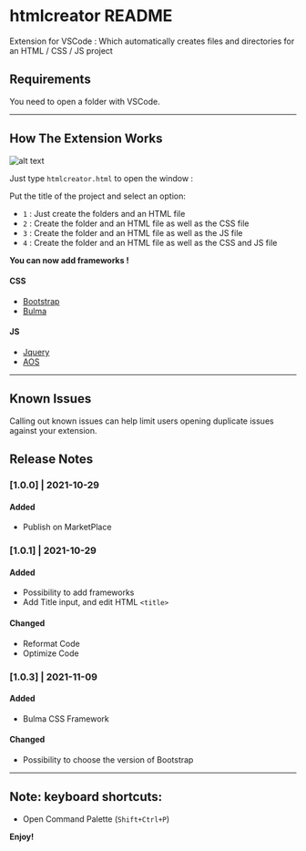 # htmlcreator README

Extension for VSCode : Which automatically creates files and directories for an HTML / CSS / JS project

## Requirements

You need to open a folder with VSCode.

-----------------------------------------------------------------------------------------------------------

## How The Extension Works

![alt text](https://media.giphy.com/media/TkCNsSRkZyocRwc2Gg/giphy.gif "How to work")

Just type `htmlcreator.html` to open the window :

Put the title of the project
and select an option:

* `1` : Just create the folders and an HTML file
* `2` : Create the folder and an HTML file as well as the CSS file
* `3` : Create the folder and an HTML file as well as the JS file
* `4` : Create the folder and an HTML file as well as the CSS and JS file

**You can now add frameworks !**

#### CSS
* [Bootstrap](https://getbootstrap.com/)
* [Bulma](https://bulma.io/)

#### JS
* [Jquery](https://jquery.com/)
* [AOS](https://github.com/michalsnik/aos)

-----------------------------------------------------------------------------------------------------------

## Known Issues

Calling out known issues can help limit users opening duplicate issues against your extension.

## Release Notes
### [1.0.0] | 2021-10-29
#### Added
- Publish on MarketPlace

### [1.0.1] | 2021-10-29
#### Added
- Possibility to add frameworks
- Add Title input, and edit HTML `<title>`
#### Changed
- Reformat Code 
- Optimize Code

### [1.0.3] | 2021-11-09
#### Added
- Bulma CSS Framework
#### Changed
- Possibility to choose the version of Bootstrap

-----------------------------------------------------------------------------------------------------------

## Note: keyboard shortcuts:

* Open Command Palette (`Shift+Ctrl+P`)

**Enjoy!**
